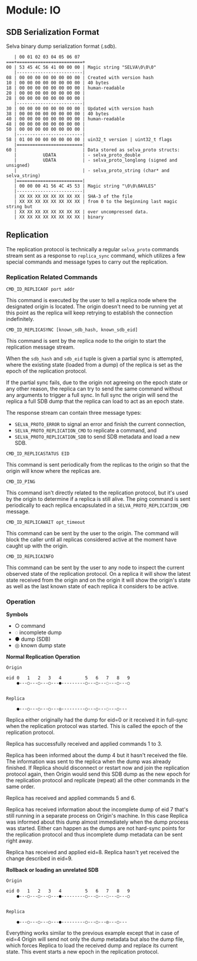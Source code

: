 <!--
Copyright (c) 2022-2024 SAULX

SPDX-License-Identifier: MIT
-->

# Module: IO

## SDB Serialization Format

Selva binary dump serialization format (.sdb).

```
   | 00 01 02 03 04 05 06 07
===+=========================+
00 | 53 45 4C 56 41 00 00 00 | Magic string "SELVA\0\0\0"
   |-------------------------|
08 | 00 00 00 00 00 00 00 00 | Created with version hash
10 | 00 00 00 00 00 00 00 00 | 40 bytes
18 | 00 00 00 00 00 00 00 00 | human-readable
20 | 00 00 00 00 00 00 00 00 |
28 | 00 00 00 00 00 00 00 00 |
   |-------------------------|
30 | 00 00 00 00 00 00 00 00 | Updated with version hash
38 | 00 00 00 00 00 00 00 00 | 40 bytes
40 | 00 00 00 00 00 00 00 00 | human-readable
48 | 00 00 00 00 00 00 00 00 |
50 | 00 00 00 00 00 00 00 00 |
   |-------------------------|
58 | 01 00 00 00 00 00 00 00 | uin32_t version | uint32_t flags
   |=========================|
60 |                         | Data stored as selva_proto structs:
   |          UDATA          | - selva_proto_double
   |          UDATA          | - selva_proto_longlong (signed and unsigned)
   |                         | - selva_proto_string (char* and selva_string)
   |=========================|
   | 00 00 00 41 56 4C 45 53 | Magic string "\0\0\0AVLES"
   |-------------------------|
   | XX XX XX XX XX XX XX XX | SHA-3 of the file
   | XX XX XX XX XX XX XX XX | from 0 to the beginning last magic string but
   | XX XX XX XX XX XX XX XX | over uncompressed data.
   | XX XX XX XX XX XX XX XX | binary
```

## Replication

The replication protocol is technically a regular `selva_proto` commands stream
sent as a response to `replica_sync` command, which utilizes a few special
commands and message types to carry out the replication.

### Replication Related Commands

```
CMD_ID_REPLICAOF port addr
```

This command is executed by the user to tell a replica node where the designated
origin is located. The origin doesn't need to be running yet at this point as
the replica will keep retrying to establish the connection indefinitely.

```
CMD_ID_REPLICASYNC [known_sdb_hash, known_sdb_eid]
```

This command is sent by the replica node to the origin to start the replication
message stream.

When the `sdb_hash` and `sdb_eid` tuple is given a partial sync is attempted,
where the existing state (loaded from a dump) of the replica is set as the epoch
of the replication protocol.

If the partial sync fails, due to the origin not agreeing on the epoch state or
any other reason, the replica can try to send the same command without any
arguments to trigger a full sync. In full sync the origin will send the replica
a full SDB dump that the replica can load to act as an epoch state.

The response stream can contain three message types:
- `SELVA_PROTO_ERROR` to signal an error and finish the current connection,
- `SELVA_PROTO_REPLICATION_CMD` to replicate a command, and
- `SELVA_PROTO_REPLICATION_SDB` to send SDB metadata and load a new SDB.

```
CMD_ID_REPLICASTATUS EID
```

This command is sent periodically from the replicas to the origin so that the
origin will know where the replicas are.

```
CMD_ID_PING
```

This command isn't directly related to the replication protocol, but it's used
by the origin to determine if a replica is still alive. The ping command is sent
periodically to each replica encapsulated in a `SELVA_PROTO_REPLICATION_CMD`
message.

```
CMD_ID_REPLICAWAIT opt_timeout
```

This command can be sent by the user to the origin. The command will block the
caller until all replicas considered active at the moment have caught up with
the origin.

```
CMD_ID_REPLICAINFO
```

This command can be sent by the user to any node to inspect the current observed
state of the replication protocol. On a replica it will show the latest state
received from the origin and on the origin it will show the origin's state as
well as the last known state of each replica it considers to be active.

### Operation

**Symbols**

- ○ command
- ◌ incomplete dump
- ● dump (SDB)
- ◎ known dump state

**Normal Replication Operation**

```
Origin

eid 0   1   2   3   4         5   6   7   8   9
    ●---○---○---○---●---------○---○---◌---○---○


Replica

    ●---○---○---○---◎---------○---○---◌---○---
```

Replica either originally had the dump for eid=0 or it received it in full-sync
when the replication protocol was started. This is called the epoch of the
replication protocol.

Replica has successfully received and applied commands 1 to 3.

Replica has been informed about the dump 4 but it hasn't received the file. The
information was sent to the replica when the dump was already finished. If
Replica should disconnect or restart now and join the replication protocol
again, then Origin would send this SDB dump as the new epoch for the replication
protocol and replicate (repeat) all the other commands in the same order.

Replica has received and applied commands 5 and 6.

Replica has received information about the incomplete dump of eid 7 that's still
running in a separate process on Origin's machine. In this case Replica was
informed about this dump almost immediately when the dump process was started.
Either can happen as the dumps are not hard-sync points for the replication
protocol and thus incomplete dump metadata can be sent right away.

Replica has received and applied eid=8. 
Replica hasn't yet received the change described in eid=9.

**Rollback or loading an unrelated SDB**

```
Origin

eid 0   1   2   3   4         5   6   7   8   9
    ●---○---○---○---●---------○---○---◌---○---○


Replica

    ●---○---○---○---●---------○---○---◎---○---
```

Everything works similar to the previous example except that in case of eid=4
Origin will send not only the dump metadata but also the dump file, which forces
Replica to load the received dump and replace its current state. This event
starts a new epoch in the replication protocol.
